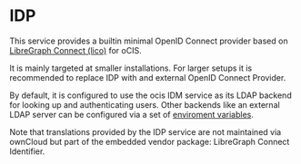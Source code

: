# IDP

This service provides a builtin minimal OpenID Connect provider based on
[LibreGraph Connect (lico)](https://github.com/libregraph/lico) for oCIS.

It is mainly targeted at smaller installations. For larger setups it is
recommended to replace IDP with and external OpenID Connect Provider.

By default, it is configured to use the ocis IDM service as its LDAP backend for
looking up and authenticating users. Other backends like an external LDAP
server can be configured via a set of
[enviroment variables](https://owncloud.dev/services/idp/configuration/#environment-variables).

Note that translations provided by the IDP service are not maintained via ownCloud but part of the embedded vendor package: LibreGraph Connect Identifier.
